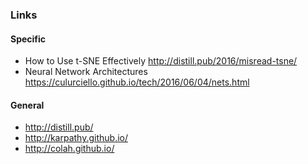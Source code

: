 ### Links

#### Specific
* How to Use t-SNE Effectively http://distill.pub/2016/misread-tsne/
* Neural Network Architectures https://culurciello.github.io/tech/2016/06/04/nets.html

#### General
* http://distill.pub/
* http://karpathy.github.io/
* http://colah.github.io/
